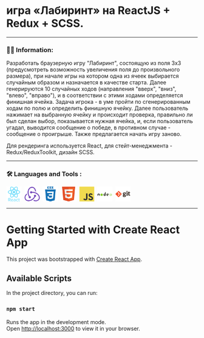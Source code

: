 
# игра «Лабиринт» на ReactJS + Redux + SCSS.

---

### :man_technologist: Information:


Разработать браузерную игру "Лабиринт", состоящую из поля 3х3 (предусмотреть возможность увеличения поля до произвольного размера), 
при начале игры на котором одна из ячеек выбирается случайным образом и назначается в качестве старта. Далее генерируются 10 случайных ходов 
(направления "вверх", "вниз", "влево", "вправо"), и в соответствии с этими ходами определяется финишная ячейка. Задача игрока - в уме пройти 
по сгенерированным ходам по полю и определить финишную ячейку. Далее пользователь нажимает на выбранную ячейку и происходит проверка, правильно 
ли был сделан выбор, показывается нужная ячейка, и, если пользователь угадал, выводится сообщение о победе, в противном случае - сообщение о проигрыше.
 Также предлагается начать игру заново.

Для рендеринга используется React, для стейт-менеджмента - Redux/ReduxToolkit, дизайн SCSS. 

---

### :hammer_and_wrench: Languages and Tools :
<div>
  <img src="https://github.com/devicons/devicon/blob/master/icons/react/react-original-wordmark.svg" title="React" alt="React" width="40" height="40"/>&nbsp;
  <img src="https://github.com/devicons/devicon/blob/master/icons/redux/redux-original.svg" title="Redux" alt="Redux " width="40" height="40"/>&nbsp;
  <img src="https://github.com/devicons/devicon/blob/master/icons/css3/css3-plain-wordmark.svg"  title="CSS3" alt="CSS" width="40" height="40"/>&nbsp;
  <img src="https://github.com/devicons/devicon/blob/master/icons/html5/html5-original.svg" title="HTML5" alt="HTML" width="40" height="40"/>&nbsp;
  <img src="https://github.com/devicons/devicon/blob/master/icons/javascript/javascript-original.svg" title="JavaScript" alt="JavaScript" width="40"height="40"/>&nbsp;
  <img src="https://github.com/devicons/devicon/blob/master/icons/nodejs/nodejs-original-wordmark.svg" title="NodeJS" alt="NodeJS" width="40" height="40"/>&nbsp;
  <img src="https://github.com/devicons/devicon/blob/master/icons/git/git-original-wordmark.svg" title="Git" **alt="Git" width="40" height="40"/>
</div>

---


# Getting Started with Create React App

This project was bootstrapped with [Create React App](https://github.com/facebook/create-react-app).

## Available Scripts

In the project directory, you can run:

### `npm start`

Runs the app in the development mode.\
Open [http://localhost:3000](http://localhost:3000) to view it in your browser.

